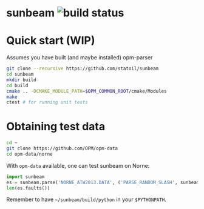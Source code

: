 # sunbeam ![build status](https://travis-ci.org/Statoil/sunbeam.svg?branch=master "TravisCI Build Status")

# Quick start (WIP)
Assumes you have built (and maybe installed) opm-parser

```bash
git clone --recursive https://github.com/statoil/sunbeam
cd sunbeam
mkdir build
cd build
cmake .. -DCMAKE_MODULE_PATH=$OPM_COMMON_ROOT/cmake/Modules
make
ctest # for running unit tests
```

# Obtaining test data

```bash
cd ~
git clone https://github.com/OPM/opm-data
cd opm-data/norne
```

With `opm-data` available, one can test sunbeam on Norne:

```python
import sunbeam
es = sunbeam.parse('NORNE_ATW2013.DATA', ('PARSE_RANDOM_SLASH', sunbeam.action.ignore))
len(es.faults())
```

Remember to have `~/sunbeam/build/python` in your `$PYTHONPATH`.

